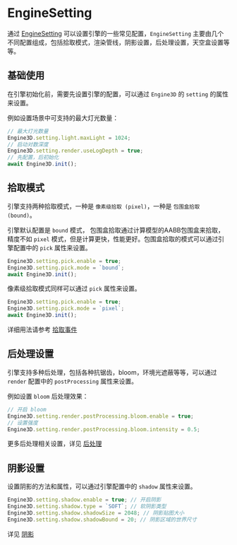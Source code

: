 # EngineSetting
通过 [EngineSetting](/api/types/EngineSetting) 可以设置引擎的一些常见配置，`EngineSetting` 主要由几个不同配置组成，包括拾取模式，渲染管线，阴影设置，后处理设置，天空盒设置等等。

## 基础使用
在引擎初始化前，需要先设置引擎的配置，可以通过 `Engine3D` 的 `setting` 的属性来设置。

例如设置场景中可支持的最大灯光数量：
```ts
// 最大灯光数量
Engine3D.setting.light.maxLight = 1024;
// 启动对数深度
Engine3D.setting.render.useLogDepth = true;
// 先配置，后初始化
await Engine3D.init();
```

## 拾取模式
引擎支持两种拾取模式，一种是 `像素级拾取 (pixel)`，一种是 `包围盒拾取 (bound)`。

引擎默认配置是 `bound` 模式， 包围盒拾取通过计算模型的AABB包围盒来拾取，精度不如 `pixel` 模式，但是计算更快，性能更好。包围盒拾取的模式可以通过引擎配置中的 `pick` 属性来设置。

```ts
Engine3D.setting.pick.enable = true;
Engine3D.setting.pick.mode = `bound`;
await Engine3D.init();
```

像素级拾取模式同样可以通过 `pick` 属性来设置。

```ts
Engine3D.setting.pick.enable = true;
Engine3D.setting.pick.mode = `pixel`;
await Engine3D.init();
```

详细用法请参考 [拾取事件](/guide/interaction/pickfire)

## 后处理设置
引擎支持多种后处理，包括各种抗锯齿，bloom，环境光遮蔽等等，可以通过 `render` 配置中的 `postProcessing` 属性来设置。

例如设置 `bloom` 后处理效果：
```ts
// 开启 bloom 
Engine3D.setting.render.postProcessing.bloom.enable = true;
// 设置强度
Engine3D.setting.render.postProcessing.bloom.intensity = 0.5;
```
更多后处理相关设置，详见 [后处理](/guide/advanced/posteffect)

## 阴影设置
设置阴影的方法和属性，可以通过引擎配置中的 `shadow` 属性来设置。

```ts
Engine3D.setting.shadow.enable = true; // 开启阴影
Engine3D.setting.shadow.type = `SOFT`; // 软阴影类型
Engine3D.setting.shadow.shadowSize = 2048; // 阴影贴图大小
Engine3D.setting.shadow.shadowBound = 20; // 阴影区域的世界尺寸

```
详见 [阴影](/guide/graphics/shadow)

<!-- ## 全局光照设置
通过配置中的 `gi` 属性来设置全局光照。
```ts
Engine3D.setting.gi.enable = true;
```
详见 [全局光照](/guide/advanced/gi) -->

